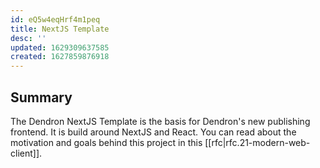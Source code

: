 ```yaml
---
id: eQ5w4eqHrf4m1peq
title: NextJS Template
desc: ''
updated: 1629309637585
created: 1627859876918
---
```


## Summary 

The Dendron NextJS Template is the basis for Dendron's new publishing frontend. It is build around NextJS and React. You can read about the motivation and goals behind this project in this [[rfc|rfc.21-modern-web-client]].
